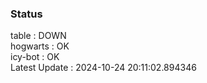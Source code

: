 ### Status


table : DOWN  
hogwarts : OK  
icy-bot : OK  
Latest Update : 2024-10-24 20:11:02.894346
